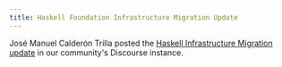 ```yaml
---
title: Haskell Foundation Infrastructure Migration Update
---
```


José Manuel Calderón Trilla posted the <a href='https://discourse.haskell.org/t/haskell-infrastructure-migration-update/11989' target='_blank'>Haskell Infrastructure Migration update</a> in our community's Discourse instance.
